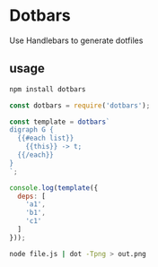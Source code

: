 # Dotbars

Use Handlebars to generate dotfiles

## usage

```sh
npm install dotbars
```

```js
const dotbars = require('dotbars');

const template = dotbars`
digraph G {
  {{#each list}}
    {{this}} -> t;
  {{/each}}
}
`;

console.log(template({
  deps: [
    'a1',
    'b1',
    'c1'
  ]
}));
```

```sh
node file.js | dot -Tpng > out.png
```
